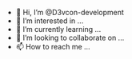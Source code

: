 - 👋 Hi, I’m @D3vcon-development
- 👀 I’m interested in ...
- 🌱 I’m currently learning ...
- 💞️ I’m looking to collaborate on ...
- 📫 How to reach me ...

<!---
D3vcon-development/D3vcon-development is a ✨ special ✨ repository because its `README.md` (this file) appears on your GitHub profile.
You can click the Preview link to take a look at your changes.
--->
